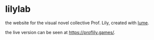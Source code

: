 # lilylab

the website for the visual novel collective Prof. Lily, created with [lume](https://lume.land/).

the live version can be seen at https://proflily.games/.
